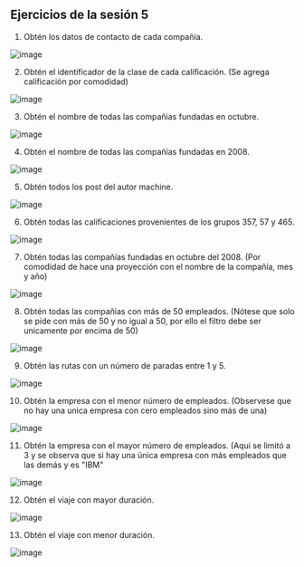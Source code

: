 ## Ejercicios de la sesión 5

1. Obtén los datos de contacto de cada compañía.

![image](https://github.com/LIZZETHGOMEZ/BEDU-Santander-2021/blob/main/Introduccion%20a%20Bases%20de%20Datos/sesion_5/ejercicios_sesion_5/ejercicio_1.PNG)

2. Obtén el identificador de la clase de cada calificación. (Se agrega calificación por comodidad)

![image](https://github.com/LIZZETHGOMEZ/BEDU-Santander-2021/blob/main/Introduccion%20a%20Bases%20de%20Datos/sesion_5/ejercicios_sesion_5/ejercicio_2.PNG)

3. Obtén el nombre de todas las compañias fundadas en octubre.

![image](https://github.com/LIZZETHGOMEZ/BEDU-Santander-2021/blob/main/Introduccion%20a%20Bases%20de%20Datos/sesion_5/ejercicios_sesion_5/ejercicio_3.PNG)

4. Obtén el nombre de todas las compañías fundadas en 2008.

![image](https://github.com/LIZZETHGOMEZ/BEDU-Santander-2021/blob/main/Introduccion%20a%20Bases%20de%20Datos/sesion_5/ejercicios_sesion_5/ejercicio_4.PNG)

5. Obtén todos los post del autor machine.

![image](https://github.com/LIZZETHGOMEZ/BEDU-Santander-2021/blob/main/Introduccion%20a%20Bases%20de%20Datos/sesion_5/ejercicios_sesion_5/ejercicio_5.PNG)

6. Obtén todas las calificaciones provenientes de los grupos 357, 57 y 465.

![image](https://github.com/LIZZETHGOMEZ/BEDU-Santander-2021/blob/main/Introduccion%20a%20Bases%20de%20Datos/sesion_5/ejercicios_sesion_5/ejercicio_6.PNG)

7. Obtén todas las compañías fundadas en octubre del 2008. (Por comodidad de hace una proyección con el nombre de la compañía, mes y año)

![image](https://github.com/LIZZETHGOMEZ/BEDU-Santander-2021/blob/main/Introduccion%20a%20Bases%20de%20Datos/sesion_5/ejercicios_sesion_5/ejercicio_7.PNG)

8. Obtén todas las compañias con más de 50 empleados. (Nótese que solo se pide con más de 50 y no igual a 50, por ello el filtro debe ser unicamente por encima de 50)

![image](https://github.com/LIZZETHGOMEZ/BEDU-Santander-2021/blob/main/Introduccion%20a%20Bases%20de%20Datos/sesion_5/ejercicios_sesion_5/ejercicio_8.PNG)

9. Obtén las rutas con un número de paradas entre 1 y 5.

![image](https://github.com/LIZZETHGOMEZ/BEDU-Santander-2021/blob/main/Introduccion%20a%20Bases%20de%20Datos/sesion_5/ejercicios_sesion_5/ejercicio_9.PNG)

10. Obtén la empresa con el menor número de empleados. (Observese que no hay una unica empresa con cero empleados sino más de una)

![image](https://github.com/LIZZETHGOMEZ/BEDU-Santander-2021/blob/main/Introduccion%20a%20Bases%20de%20Datos/sesion_5/ejercicios_sesion_5/ejercicio_10.PNG)

11. Obtén la empresa con el mayor número de empleados. (Aqui se limitó a 3 y se observa que si hay una única empresa con más empleados que las demás y es "IBM"

![image](https://github.com/LIZZETHGOMEZ/BEDU-Santander-2021/blob/main/Introduccion%20a%20Bases%20de%20Datos/sesion_5/ejercicios_sesion_5/ejercicio_11.PNG)

12. Obtén el viaje con mayor duración.

![image](https://github.com/LIZZETHGOMEZ/BEDU-Santander-2021/blob/main/Introduccion%20a%20Bases%20de%20Datos/sesion_5/ejercicios_sesion_5/ejercicio_12.PNG)

13. Obtén el viaje con menor duración.

![image](https://github.com/LIZZETHGOMEZ/BEDU-Santander-2021/blob/main/Introduccion%20a%20Bases%20de%20Datos/sesion_5/ejercicios_sesion_5/ejercicio_13.PNG)
